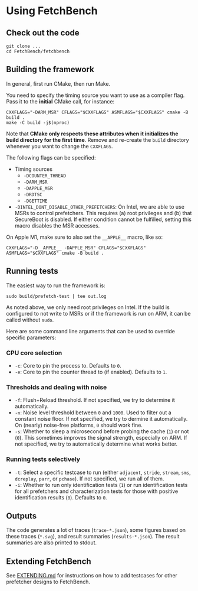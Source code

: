 # Using FetchBench

## Check out the code

```
git clone ...
cd FetchBench/fetchbench
```

## Building the framework

In general, first run CMake, then run Make.

You need to specify the timing source you want to use as a compiler flag. Pass it to the **initial** CMake call, for instance:

```
CXXFLAGS="-DARM_MSR" CFLAGS="$CXXFLAGS" ASMFLAGS="$CXXFLAGS" cmake -B build .
make -C build -j$(nproc)
```

Note that **CMake only respects these attributes when it initializes the build directory for the first time**. Remove and re-create the `build` directory whenever you want to change the `CXXFLAGS`.

The following flags can be specified:

- Timing sources
    - `-DCOUNTER_THREAD`
    - `-DARM_MSR`
    - `-DAPPLE_MSR`
    - `-DRDTSC` 
    - `-DGETTIME`
- `-DINTEL_DONT_DISABLE_OTHER_PREFETCHERS`: On Intel, we are able to use MSRs to control prefetchers. This requires (a) root privileges and (b) that SecureBoot is disabled. If either condition cannot be fulfilled, setting this macro disables the MSR accesses.

On Apple M1, make sure to also set the `__APPLE__` macro, like so:
```
CXXFLAGS="-D__APPLE__ -DAPPLE_MSR" CFLAGS="$CXXFLAGS" ASMFLAGS="$CXXFLAGS" cmake -B build .
```

## Running tests

The easiest way to run the framework is:

```
sudo build/prefetch-test | tee out.log
```

As noted above, we only need root privileges on Intel. If the build is configured to not write to MSRs or if the framework is run on ARM, it can be called without `sudo`.

Here are some command line arguments that can be used to override specific parameters:

### CPU core selection 
- `-c`: Core to pin the process to. Defaults to `0`.
- `-e`: Core to pin the counter thread to (if enabled). Defaults to `1`.

### Thresholds and dealing with noise
- `-f`: Flush+Reload threshold. If not specified, we try to determine it automatically.
- `-n`: Noise level threshold between `0` and `1000`. Used to filter out a constant noise floor. If not specified, we try to dermine it automatically. On (nearly) noise-free platforms, `0` should work fine.
- `-s`: Whether to sleep a microsecond before probing the cache (`1`) or not (`0`). This sometimes improves the signal strength, especially on ARM. If not specified, we try to automatically determine what works better.

### Running tests selectively
- `-t`: Select a specific testcase to run (either `adjacent`, `stride`, `stream`, `sms`, `dcreplay`, `parr`, or `pchase`). If not specified, we run all of them.
- `-i`: Whether to run only identification tests (`1`) or run identification tests for all prefetchers and characterization tests for those with positive identification results (`0`). Defaults to `0`.

## Outputs
The code generates a lot of traces (`trace-*.json`), some figures based on these traces (`*.svg`), and result summaries (`results-*.json`). The result summaries are also printed to stdout.

## Extending FetchBench
See [EXTENDING.md](EXTENDING.md) for instructions on how to add testcases for other prefetcher designs to FetchBench.